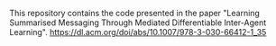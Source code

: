 
This repository contains the code presented in the paper "Learning Summarised Messaging Through Mediated Differentiable Inter-Agent Learning".
https://dl.acm.org/doi/abs/10.1007/978-3-030-66412-1_35
